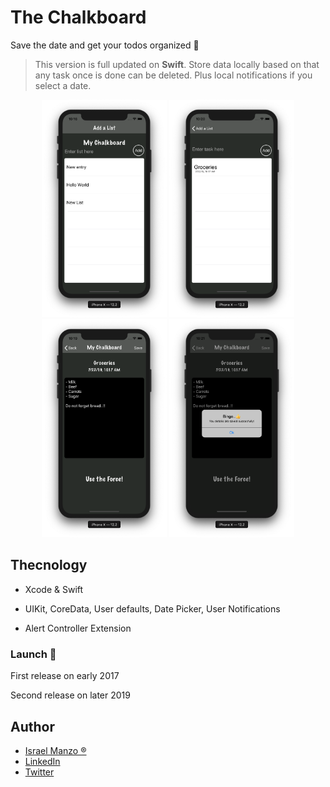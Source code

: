 # The Chalkboard 

Save the date and get your todos organized :iphone:

> This version is full updated on **Swift**. Store data locally based on that any task once is done can be deleted. Plus local notifications if you select a date.

<p align="center">
<img src="/img/one.png" width="200"> <img src="/img/two.png" width="200"> <img src="/img/three.png" width="200"> <img src="/img/save.png" width="200">
</p>

## Thecnology

- Xcode & Swift

- UIKit, CoreData, User defaults, Date Picker, User  Notifications

- Alert Controller Extension

### Launch :rocket:
First release on early 2017

Second release on later 2019

## Author
-  [Israel Manzo ®](http://israelmanzo.com)
- [LinkedIn](https://www.linkedin.com/in/israel-manzo/) 
- [Twitter](https://twitter.com/israman30)
